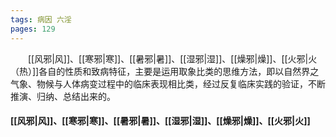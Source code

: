```yaml
---
tags: 病因 六淫
pages: 129
---
```

&emsp;&emsp;[[风邪|风]]、[[寒邪|寒]]、[[暑邪|暑]]、[[湿邪|湿]]、[[燥邪|燥]]、[[火邪|火（热）]]各自的性质和致病特征，主要是运用取象比类的思维方法，即以自然界之气象、物候与人体病变过程中的临床表现相比类，经过反复临床实践的验证，不断推演、归纳、总结出来的。

#### [[风邪|风]]、[[寒邪|寒]]、[[暑邪|暑]]、[[湿邪|湿]]、[[燥邪|燥]]、[[火邪|火]]